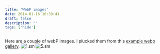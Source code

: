 ```yaml
---
title: 'WebP images'
date: 2014-01-16 16:30:41
draft: false
description: ""
tags: ['hide']
---
```


Here are a couple of webP images. I plucked them from this [example webp gallery](https://developers.google.com/speed/webp/gallery1). ![1.sm](https://big-andy.co.uk/content/uploads/1.sm_.webp) ![5.sm](https://big-andy.co.uk/content/uploads/5.sm_.webp)
